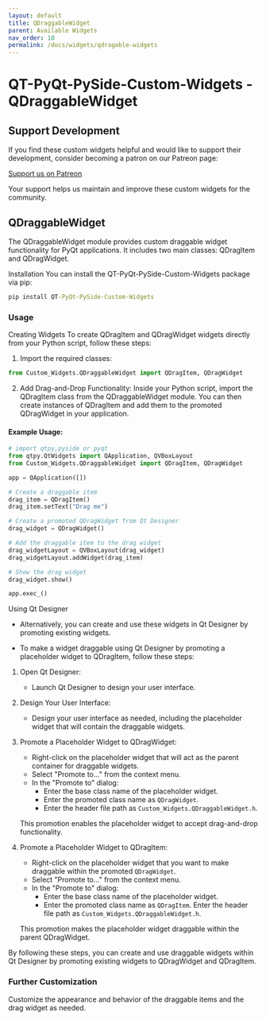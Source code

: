 ```yaml
---
layout: default
title: QDraggableWidget
parent: Available Widgets
nav_order: 10
permalink: /docs/widgets/qdragable-widgets
---
```


# QT-PyQt-PySide-Custom-Widgets - QDraggableWidget

## Support Development
If you find these custom widgets helpful and would like to support their development, consider becoming a patron on our Patreon page:

[Support us on Patreon](https://www.patreon.com/spinntv)

Your support helps us maintain and improve these custom widgets for the community.

## QDraggableWidget
The QDraggableWidget module provides custom draggable widget functionality for PyQt applications. It includes two main classes: QDragItem and QDragWidget.

Installation
You can install the QT-PyQt-PySide-Custom-Widgets package via pip:

```cmd
pip install QT-PyQt-PySide-Custom-Widgets
```
### Usage
Creating Widgets
To create QDragItem and QDragWidget widgets directly from your Python script, follow these steps:

1. Import the required classes:
```python
from Custom_Widgets.QDraggableWidget import QDragItem, QDragWidget
```

2. Add Drag-and-Drop Functionality:
Inside your Python script, import the QDragItem class from the QDraggableWidget module. You can then create instances of QDragItem and add them to the promoted QDragWidget in your application.

#### Example Usage:
```python
# import qtpy,pyside or pyqt
from qtpy.QtWidgets import QApplication, QVBoxLayout
from Custom_Widgets.QDraggableWidget import QDragItem, QDragWidget

app = QApplication([])

# Create a draggable item
drag_item = QDragItem()
drag_item.setText("Drag me")

# Create a promoted QDragWidget from Qt Designer
drag_widget = QDragWidget()

# Add the draggable item to the drag widget
drag_widgetLayout = QVBoxLayout(drag_widget)
drag_widgetLayout.addWidget(drag_item)

# Show the drag widget
drag_widget.show()

app.exec_()

```

Using Qt Designer
- Alternatively, you can create and use these widgets in Qt Designer by promoting existing widgets.

- To make a widget draggable using Qt Designer by promoting a placeholder widget to QDragItem, follow these steps:

1. Open Qt Designer:
    - Launch Qt Designer to design your user interface.

2. Design Your User Interface:
    - Design your user interface as needed, including the placeholder widget that will contain the draggable widgets.

3. Promote a Placeholder Widget to QDragWidget:

    - Right-click on the placeholder widget that will act as the parent container for draggable widgets.
    - Select "Promote to..." from the context menu.
    - In the "Promote to" dialog:
        - Enter the base class name of the placeholder widget.
        - Enter the promoted class name as `QDragWidget`.
        - Enter the header file path as `Custom_Widgets.QDraggableWidget.h`.

    This promotion enables the placeholder widget to accept drag-and-drop functionality.

4. Promote a Placeholder Widget to QDragItem:

    - Right-click on the placeholder widget that you want to make draggable within the promoted `QDragWidget`.
    - Select "Promote to..." from the context menu.
    - In the "Promote to" dialog:
        - Enter the base class name of the placeholder widget.
        - Enter the promoted class name as `QDragItem`.
        Enter the header file path as `Custom_Widgets.QDraggableWidget.h`.

    This promotion makes the placeholder widget draggable within the parent QDragWidget.

By following these steps, you can create and use draggable widgets within Qt Designer by promoting existing widgets to QDragWidget and QDragItem.

### Further Customization
Customize the appearance and behavior of the draggable items and the drag widget as needed.
